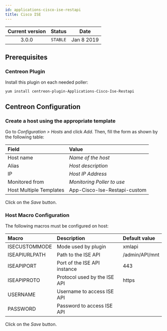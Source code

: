 ```yaml
---
id: applications-cisco-ise-restapi
title: Cisco ISE
---
```


| Current version | Status | Date |
| :-: | :-: | :-: |
| 3.0.0 | `STABLE` | Jan  8 2019 |

## Prerequisites

### Centreon Plugin

Install this plugin on each needed poller:

``` shell
yum install centreon-plugin-Applications-Cisco-Ise-Restapi
```

## Centreon Configuration

### Create a host using the appropriate template

Go to *Configuration \> Hosts* and click *Add*. Then, fill the form as shown by the following table:

| Field                   | Value                        |
| :---------------------- | :--------------------------- |
| Host name               | *Name of the host*           |
| Alias                   | *Host description*           |
| IP                      | *Host IP Address*            |
| Monitored from          | *Monitoring Poller to use*   |
| Host Multiple Templates | App-Cisco-Ise-Restapi-custom |

Click on the *Save* button.

### Host Macro Configuration

The following macros must be configured on host:

| Macro         | Description                  | Default value  |
| :------------ | :--------------------------- | :------------- |
| ISECUSTOMMODE | Mode used by plugin          | xmlapi         |
| ISEAPIURLPATH | Path to the ISE API          | /admin/API/mnt |
| ISEAPIPORT    | Port of the ISE API instance | 443            |
| ISEAPIPROTO   | Protocol used by the ISE API | https          |
| USERNAME      | Username to access ISE API   |                |
| PASSWORD      | Password to access ISE API   |                |

Click on the *Save* button.


